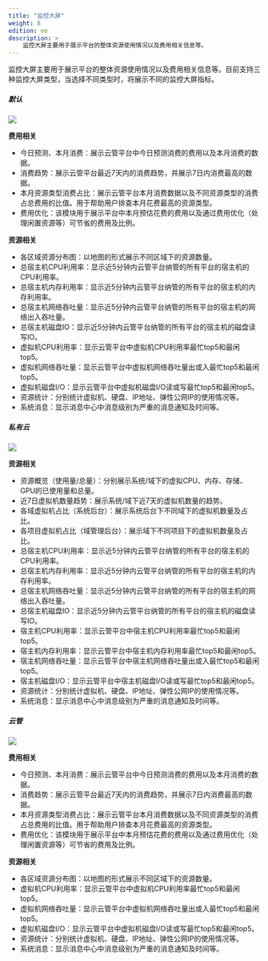 ```yaml
---
title: "监控大屏"
weight: 8
edition: ee
description: >
    监控大屏主要用于展示平台的整体资源使用情况以及费用相关信息等。
---
```


监控大屏主要用于展示平台的整体资源使用情况以及费用相关信息等。目前支持三种监控大屏类型，当选择不同类型时，将展示不同的监控大屏指标。

##### 默认

![](../../../images/intro/overview-custom.png)

**费用相关**

- 今日预测、本月消费：展示云管平台中今日预测消费的费用以及本月消费的数据。
- 消费趋势：展示云管平台最近7天内的消费趋势，并展示7日内消费最高的数据。
- 本月资源类型消费占比：展示云管平台本月消费数据以及不同资源类型的消费占总费用的比值。用于帮助用户排查本月花费最高的资源类型。
- 费用优化：该模块用于展示平台中本月预估花费的费用以及通过费用优化（处理闲置资源等）可节省的费用及比例。
  
**资源相关**

- 各区域资源分布图：以地图的形式展示不同区域下的资源数量。
- 总宿主机CPU利用率：显示近5分钟内云管平台纳管的所有平台的宿主机的CPU利用率。
- 总宿主机内存利用率：显示近5分钟内云管平台纳管的所有平台的宿主机的内存利用率。
- 总宿主机网络吞吐量：显示近5分钟内云管平台纳管的所有平台的宿主机的网络出入吞吐量。
- 总宿主机磁盘IO：显示近5分钟内云管平台纳管的所有平台的宿主机的磁盘读写IO。
- 虚拟机CPU利用率：显示云管平台中虚拟机CPU利用率最忙top5和最闲top5。
- 虚拟机网络吞吐量：显示云管平台中虚拟机网络吞吐量出或入最忙top5和最闲top5。
- 虚拟机磁盘I/O：显示云管平台中虚拟机磁盘I/O读或写最忙top5和最闲top5。
- 资源统计：分别统计虚拟机、硬盘、IP地址、弹性公网IP的使用情况等。
- 系统消息：显示消息中心中消息级别为严重的消息通知及时间等。

##### 私有云

![](../../../images/intro/overview-private.png)

**资源相关**

- 资源概览（使用量/总量）：分别展示系统/域下的虚拟CPU、内存、存储、GPU的已使用量和总量。
- 近7日虚拟机数量趋势：展示系统/域下近7天的虚拟机数量的趋势。
- 各域虚拟机占比（系统后台）：展示系统后台下不同域下的虚拟机数量及占比。
- 各项目虚拟机占比（域管理后台）：展示域下不同项目下的虚拟机数量及占比。
- 总宿主机CPU利用率：显示近5分钟内云管平台纳管的所有平台的宿主机的CPU利用率。
- 总宿主机内存利用率：显示近5分钟内云管平台纳管的所有平台的宿主机的内存利用率。
- 总宿主机网络吞吐量：显示近5分钟内云管平台纳管的所有平台的宿主机的网络出入吞吐量。
- 总宿主机磁盘IO：显示近5分钟内云管平台纳管的所有平台的宿主机的磁盘读写IO。
- 宿主机CPU利用率：显示云管平台中宿主机CPU利用率最忙top5和最闲top5。
- 宿主机内存利用率：显示云管平台中宿主机内存利用率最忙top5和最闲top5。
- 宿主机网络吞吐量：显示云管平台中宿主机网络吞吐量出或入最忙top5和最闲top5。
- 宿主机磁盘I/O：显示云管平台中宿主机磁盘I/O读或写最忙top5和最闲top5。
- 资源统计：分别统计虚拟机、硬盘、IP地址、弹性公网IP的使用情况等。
- 系统消息：显示消息中心中消息级别为严重的消息通知及时间等。

##### 云管

![](../../../images/intro/overview-cmp.png)

**费用相关**

- 今日预测、本月消费：展示云管平台中今日预测消费的费用以及本月消费的数据。
- 消费趋势：展示云管平台最近7天内的消费趋势，并展示7日内消费最高的数据。
- 本月资源类型消费占比：展示云管平台本月消费数据以及不同资源类型的消费占总费用的比值。用于帮助用户排查本月花费最高的资源类型。
- 费用优化：该模块用于展示平台中本月预估花费的费用以及通过费用优化（处理闲置资源等）可节省的费用及比例。
  
**资源相关**

- 各区域资源分布图：以地图的形式展示不同区域下的资源数量。
- 虚拟机CPU利用率：显示云管平台中虚拟机CPU利用率最忙top5和最闲top5。
- 虚拟机网络吞吐量：显示云管平台中虚拟机网络吞吐量出或入最忙top5和最闲top5。
- 虚拟机磁盘I/O：显示云管平台中虚拟机磁盘I/O读或写最忙top5和最闲top5。
- 资源统计：分别统计虚拟机、硬盘、IP地址、弹性公网IP的使用情况等。
- 系统消息：显示消息中心中消息级别为严重的消息通知及时间等。